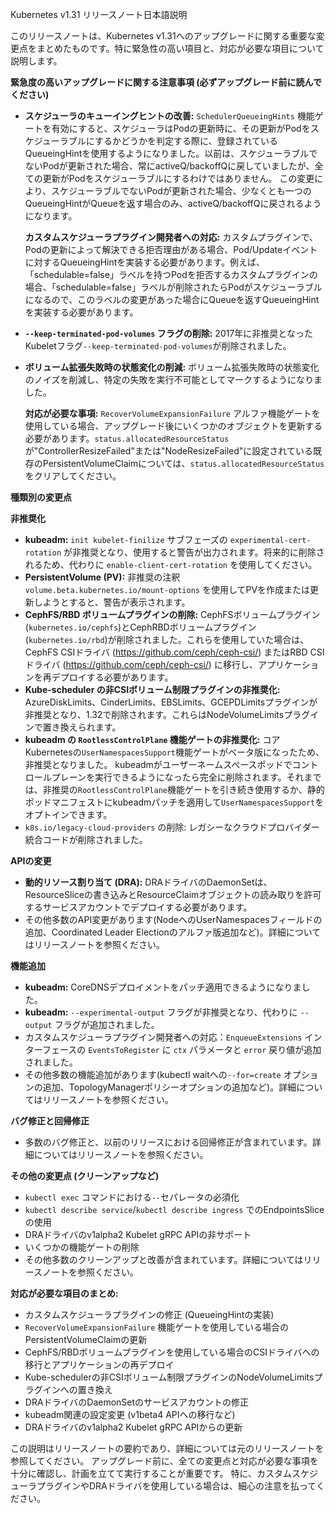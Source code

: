Kubernetes v1.31 リリースノート日本語説明

このリリースノートは、Kubernetes v1.31へのアップグレードに関する重要な変更点をまとめたものです。特に緊急性の高い項目と、対応が必要な項目について説明します。

**緊急度の高いアップグレードに関する注意事項 (必ずアップグレード前に読んでください)**

* **スケジューラのキューイングヒントの改善:**  `SchedulerQueueingHints` 機能ゲートを有効にすると、スケジューラはPodの更新時に、その更新がPodをスケジューラブルにするかどうかを判定する際に、登録されているQueueingHintを使用するようになりました。以前は、スケジューラブルでないPodが更新された場合、常にactiveQ/backoffQに戻していましたが、全ての更新がPodをスケジューラブルにするわけではありません。  この変更により、スケジューラブルでないPodが更新された場合、少なくとも一つのQueueingHintがQueueを返す場合のみ、activeQ/backoffQに戻されるようになります。

  **カスタムスケジューラプラグイン開発者への対応:**  カスタムプラグインで、Podの更新によって解決できる拒否理由がある場合、Pod/Updateイベントに対するQueueingHintを実装する必要があります。例えば、「schedulable=false」ラベルを持つPodを拒否するカスタムプラグインの場合、「schedulable=false」ラベルが削除されたらPodがスケジューラブルになるので、このラベルの変更があった場合にQueueを返すQueueingHintを実装する必要があります。


* **`--keep-terminated-pod-volumes` フラグの削除:** 2017年に非推奨となったKubeletフラグ`--keep-terminated-pod-volumes`が削除されました。


* **ボリューム拡張失敗時の状態変化の削減:** ボリューム拡張失敗時の状態変化のノイズを削減し、特定の失敗を実行不可能としてマークするようになりました。

  **対応が必要な事項:**  `RecoverVolumeExpansionFailure` アルファ機能ゲートを使用している場合、アップグレード後にいくつかのオブジェクトを更新する必要があります。`status.allocatedResourceStatus`が"ControllerResizeFailed"または"NodeResizeFailed"に設定されている既存のPersistentVolumeClaimについては、`status.allocatedResourceStatus`をクリアしてください。


**種類別の変更点**

**非推奨化**

* **kubeadm:**  `init kubelet-finilize` サブフェーズの `experimental-cert-rotation` が非推奨となり、使用すると警告が出力されます。将来的に削除されるため、代わりに `enable-client-cert-rotation` を使用してください。
* **PersistentVolume (PV):**  非推奨の注釈 `volume.beta.kubernetes.io/mount-options` を使用してPVを作成または更新しようとすると、警告が表示されます。
* **CephFS/RBD ボリュームプラグインの削除:** CephFSボリュームプラグイン(`kubernetes.io/cephfs`)とCephRBDボリュームプラグイン(`kubernetes.io/rbd`)が削除されました。これらを使用していた場合は、CephFS CSIドライバ (https://github.com/ceph/ceph-csi/) またはRBD CSIドライバ (https://github.com/ceph/ceph-csi/) に移行し、アプリケーションを再デプロイする必要があります。
* **Kube-scheduler の非CSIボリューム制限プラグインの非推奨化:** AzureDiskLimits、CinderLimits、EBSLimits、GCEPDLimitsプラグインが非推奨となり、1.32で削除されます。これらはNodeVolumeLimitsプラグインで置き換えられます。
* **kubeadm の `RootlessControlPlane` 機能ゲートの非推奨化:**  コアKubernetesの`UserNamespacesSupport`機能ゲートがベータ版になったため、非推奨となりました。 kubeadmがユーザーネームスペースポッドでコントロールプレーンを実行できるようになったら完全に削除されます。それまでは、非推奨の`RootlessControlPlane`機能ゲートを引き続き使用するか、静的ポッドマニフェストにkubeadmパッチを適用して`UserNamespacesSupport`をオプトインできます。
* `k8s.io/legacy-cloud-providers` の削除: レガシーなクラウドプロバイダー統合コードが削除されました。


**APIの変更**

* **動的リソース割り当て (DRA):** DRAドライバのDaemonSetは、ResourceSliceの書き込みとResourceClaimオブジェクトの読み取りを許可するサービスアカウントでデプロイする必要があります。
* その他多数のAPI変更があります(NodeへのUserNamespacesフィールドの追加、Coordinated Leader Electionのアルファ版追加など)。詳細についてはリリースノートを参照ください。


**機能追加**

* **kubeadm:** CoreDNSデプロイメントをパッチ適用できるようになりました。
* **kubeadm:**  `--experimental-output` フラグが非推奨となり、代わりに `--output` フラグが追加されました。
* カスタムスケジューラプラグイン開発者への対応：`EnqueueExtensions` インターフェースの `EventsToRegister` に `ctx` パラメータと `error` 戻り値が追加されました。
* その他多数の機能追加があります(kubectl waitへの`--for=create` オプションの追加、TopologyManagerポリシーオプションの追加など)。詳細についてはリリースノートを参照ください。


**バグ修正と回帰修正**

* 多数のバグ修正と、以前のリリースにおける回帰修正が含まれています。詳細についてはリリースノートを参照ください。


**その他の変更点 (クリーンアップなど)**

* `kubectl exec` コマンドにおける`--`セパレータの必須化
* `kubectl describe service`/`kubectl describe ingress` でのEndpointsSliceの使用
* DRAドライバのv1alpha2 Kubelet gRPC APIの非サポート
* いくつかの機能ゲートの削除
* その他多数のクリーンアップと改善が含まれています。詳細についてはリリースノートを参照ください。


**対応が必要な項目のまとめ:**

* カスタムスケジューラプラグインの修正 (QueueingHintの実装)
* `RecoverVolumeExpansionFailure` 機能ゲートを使用している場合のPersistentVolumeClaimの更新
* CephFS/RBDボリュームプラグインを使用している場合のCSIドライバへの移行とアプリケーションの再デプロイ
* Kube-schedulerの非CSIボリューム制限プラグインのNodeVolumeLimitsプラグインへの置き換え
* DRAドライバのDaemonSetのサービスアカウントの修正
* kubeadm関連の設定変更 (v1beta4 APIへの移行など)
* DRAドライバのv1alpha2 Kubelet gRPC APIからの更新


この説明はリリースノートの要約であり、詳細については元のリリースノートを参照してください。  アップグレード前に、全ての変更点と対応が必要な事項を十分に確認し、計画を立てて実行することが重要です。  特に、カスタムスケジューラプラグインやDRAドライバを使用している場合は、細心の注意を払ってください。
